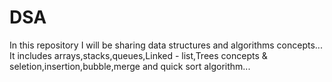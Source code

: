 # DSA
In this repository I will be sharing  data structures and algorithms concepts...
It includes arrays,stacks,queues,Linked - list,Trees  concepts
&  seletion,insertion,bubble,merge and quick sort algorithm...

